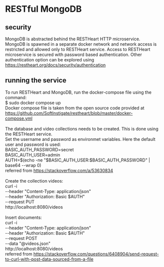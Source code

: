 # RESTful MongoDB

## security
MongoDB is abstracted behind the RESTHeart HTTP microservice. MongoDB is spawned in a separate docker network and network access is restricted and allowed only to RESTHeart service. Access to RESTHeart microservice is secured with password based authentication. Other authentication option can be explored using https://restheart.org/docs/security/authentication

## running the service
To run RESTHeart and MongoDB, run the docker-compose file using the command:\
$ sudo docker compose up\
Docker compose file is taken from the open source code provided at https://github.com/SoftInstigate/restheart/blob/master/docker-compose.yml \
\
The database and video collections needs to be created. This is done using the RESTHeart service.\
Set the username and password as environmet variables. Here the default user and password is used: \
BASIC_AUTH_PASSWORD=secret\
BASIC_AUTH_USER=admin\
AUTH=$(echo -ne "$BASIC_AUTH_USER:$BASIC_AUTH_PASSWORD" | base64 --wrap 0)\
referred from https://stackoverflow.com/a/53630834 \
\
Create the collection videos:\
curl -i \
--header "Content-Type: application/json" \
--header "Authorization: Basic $AUTH" \
--request PUT \
http://localhost:8080/videos \
\
Insert documents:\
curl -i \
--header "Content-Type: application/json" \
--header "Authorization: Basic $AUTH" \
--request POST \
--data "@videos.json" \
http://localhost:8080/videos \
referred from https://stackoverflow.com/questions/6408904/send-request-to-curl-with-post-data-sourced-from-a-file

